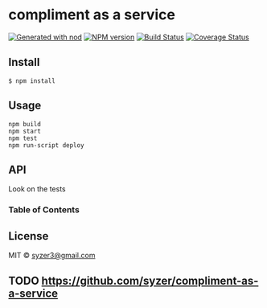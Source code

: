 # compliment as a service

[![Generated with nod](https://img.shields.io/badge/generator-nod-2196F3.svg?style=flat-square)](https://github.com/diegohaz/nod)
[![NPM version](https://img.shields.io/npm/v/zip-codes-as-a-service.svg?style=flat-square)](https://npmjs.org/package/zip-codes-as-a-service)
[![Build Status](https://img.shields.io/travis/creadi/zip-codes-as-a-service/master.svg?style=flat-square)](https://travis-ci.org/creadi/zip-codes-as-a-service) [![Coverage Status](https://img.shields.io/codecov/c/github/creadi/zip-codes-as-a-service/master.svg?style=flat-square)](https://codecov.io/gh/creadi/zip-codes-as-a-service/branch/master)


## Install

    $ npm install

## Usage

```
npm build
npm start
npm test
npm run-script deploy
```

## API

Look on the tests

<!-- Generated by documentation.js. Update this documentation by updating the source code. -->

### Table of Contents

## License

MIT © [syzer3@gmail.com](https://github.com/creadi)


## TODO https://github.com/syzer/compliment-as-a-service
